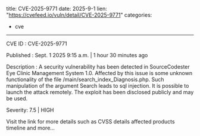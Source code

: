  
title: CVE-2025-9771
date: 2025-9-1
lien: "https://cvefeed.io/vuln/detail/CVE-2025-9771"
categories:
  - cve
---

CVE ID : CVE-2025-9771

Published :  Sept. 1
2025
9:15 a.m. | 1 hour
30 minutes ago

Description : A security vulnerability has been detected in SourceCodester Eye Clinic Management System 1.0. Affected by this issue is some unknown functionality of the file /main/search_index_Diagnosis.php. Such manipulation of the argument Search leads to sql injection. It is possible to launch the attack remotely. The exploit has been disclosed publicly and may be used.

Severity: 7.5 | HIGH

Visit the link for more details
such as CVSS details
affected products
timeline
and more...
